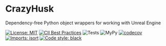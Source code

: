 # CrazyHusk
Dependency-free Python object wrappers for working with Unreal Engine

[![License: MIT](https://img.shields.io/badge/License-MIT-yellow.svg)](https://opensource.org/licenses/MIT)
[![CII Best Practices](https://bestpractices.coreinfrastructure.org/projects/5620/badge)](https://bestpractices.coreinfrastructure.org/projects/5620)
![Tests](https://github.com/nhaines-pro/python-crazyhusk/actions/workflows/tests.yml/badge.svg)
![MyPy](https://github.com/nhaines-pro/python-crazyhusk/actions/workflows/mypy.yml/badge.svg)
[![codecov](https://codecov.io/gh/nhaines-pro/python-crazyhusk/branch/main/graph/badge.svg?token=95K49DG7LD)](https://codecov.io/gh/nhaines-pro/python-crazyhusk)
[![Imports: isort](https://img.shields.io/badge/%20imports-isort-%231674b1?style=flat&labelColor=ef8336)](https://pycqa.github.io/isort/)
[![Code style: black](https://img.shields.io/badge/code%20style-black-000000.svg)](https://github.com/psf/black)